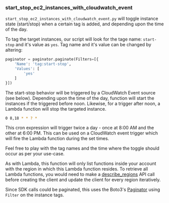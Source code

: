 ### start_stop_ec2_instances_with_cloudwatch_event

```start_stop_ec2_instances_with_cloudwatch_event.py``` will toggle instance state (start/stop) when a certain tag is added, and depending upon the time of the day.

To tag the target instances, our script will look for the tage name: ```start-stop``` and it's value as ```yes```. Tag name and it's value can be changed by altering: 

```python
paginator = paginator.paginate(Filters=[{
    'Name': 'tag:start-stop',
    'Values': [
        'yes'
    ]
}])
```

The start-stop behavior will be triggered by a CloudWatch Event source (see below). Depending upon the time of the day, function will start the instances if the triggered before noon. Likewise, for a trigger after noon, a Lambda function will stop the targeted instance.

```BASH
0 8,18 * * ? *
```

This cron expression will trigger twice a day - once at 8:00 AM and the other at 6:00 PM. This can be used on a CloudWatch event trigger which will fire the Lambda function during the set times.

Feel free to play with the tag names and the time where the toggle should occur as per your use-case.

As with Lambda, this function will only list functions inside your account with the region in which this Lambda function resides. To retrieve all Lambda functions, you would need to make a [describe_regions](https://boto3.amazonaws.com/v1/documentation/api/latest/reference/services/ec2.html#EC2.Client.describe_regions) API call before creating the client and update the client for every region iteratively.

Since SDK calls could be paginated, this uses the Boto3's [Paginator](https://boto3.amazonaws.com/v1/documentation/api/latest/guide/paginators.html) using ```Filter``` on the instance tags.
